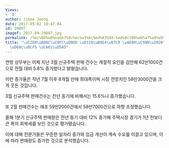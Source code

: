 ```yaml
---
Views:
- '5'
author: Jihee Jeong
date: 2017-05-02 10:47:04
id: 29887
imagef: 2017-04-29887.jpg
permalink: /%ec%8b%a0%ea%b7%9c%ec%a3%bc%ed%83%9d-%ed%8c%90%eb%a7%a4%eb%9f%89-%ea%b8%89%ec%a6%9d%ea%b2%bd%ea%b8%b0%ed%9a%8c%eb%b3%b5-%ec%98%81%ed%96%a5/
title: "\uC2E0\uADDC\uC8FC\uD0DD \uD310\uB9E4\uB7C9 \uAE09\uC99D\u2026\uACBD\uAE30\
  \uD68C\uBCF5 \uC601\uD5A5"
---
```


연방 상무부는 어제 지난 3월 신규주택 판매 건수는 계절적 요인을 감안해 62만1000건으로 전월 대비 5.8% 증가했다고 밝혔습니다.

이런 증가율은 작년 7월 이후 8개월 만에 최대폭이며 시장 전망치인 58만3000건을 크게 웃돈 것입니다.

3월 신규주택 판매건수는 전년 동기에 비해서는 15.6%나 증가했습니다.

또 2월 판매건수는 애초 59만2000건에서 58만7000건으로 하향 조정했습니다.

올해 1분기 신규주택 판매량은 전년 동기 대비 12% 증가해 주택시장 경기가 1년 전보다 큰 폭의 회복세를 보인 것으로 평가됐습니다.

이에 대해 전문가들은 꾸준한 일자리 증가와 임금 개선이 계속 수요를 이끌고 있으며, 이에 따라 판매량도 증가한 것으로 분석했습니다.